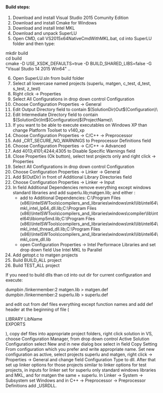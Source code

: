 #### Build steps:

1. Download and install Visual Studio 2015 Comunity Edition
2. Download and install Cmake for Windows
3. Download and install Intel MKL
4. Download and unpack SuperLU
5. Open CMD, call VS2015x64NativeCmdWithMKL.bat, cd into SuperLU folder and then type:

  mkdir build  
  cd build  
  cmake -D USE_XSDK_DEFAULTS=true -D BUILD_SHARED_LIBS=false -G "Visual Studio 14 2015 Win64" ..  

6. Open SuperLU.sln from build folder
7. Select all lowercase named projects (superlu, matgen, c_test, d_test, s_test, z_test)
8. Right click -> Properties
9. Select All Configurations in drop down control Configuration
10. Choose Configuration Properties -> General
11. Edit Output Directory field to contain $(SolutionDir)Out\$(Configuration)\
12. Edit Intermediate Directory field to contain $(SolutionDir)Int\$(Configuration)\$(ProjectName)\
13. If you want to be able to execute executables on Windows XP than change Platform Toolset to v140_xp
14. Choose Configuration Properties -> C/C++ -> Preprocessor
15. Add _CRT_SECURE_NO_WARNINGS to Preprocessor Definitions field
16. Choose Configuration Properties -> C/C++ -> Advanced
17. Add 4013;4101;4244;4305 to Disable Specific Warnings field
18. Close Properties (Ok button), select test projects only and right click -> Properties
19. Select All Configurations in drop down control Configuration
20. Choose Configuration Properties -> Linker -> General
21. Add $(OutDir) in front of Additional Library Directories field
22. Choose Configuration Properties -> Linker -> Input
23. In field Additional Dependencies remove everything except windows standard libraries and add superlu.lib;matgen.lib; and either :
	- add to Additional Dependencies: C:\Program Files (x86)\IntelSWTools\compilers_and_libraries\windows\mkl\lib\intel64\mkl_intel_lp64_dll.lib;C:\Program Files (x86)\IntelSWTools\compilers_and_libraries\windows\compiler\lib\intel64\libiomp5md.lib;C:\Program Files (x86)\IntelSWTools\compilers_and_libraries\windows\mkl\lib\intel64\mkl_intel_thread_dll.lib;C:\Program Files (x86)\IntelSWTools\compilers_and_libraries\windows\mkl\lib\intel64\mkl_core_dll.lib
	- open Configuration Properties -> Intel Performace Libraries and set drop down field Use Intel MKL to Parallel
24. Add getopt.c to matgen projects
25. Build BUILD_ALL project
26. Build TEST_ALL project  

If you need to build dlls than cd into out dir for current configuration and execute:

  dumpbin /linkermember:2 matgen.lib > matgen.def  
  dumpbin /linkermember:2 superlu.lib > superlu.def  
  
and edit out from def files everything except function names and add def header at the beginning of file (

  LIBRARY LibName  
  EXPORTS    
  
), copy def files into appropriate project folders, right click solution in VS, choose Configuration Manager,
from drop down control Active Solution Configuration select New and in new dialog box select in field
Copy Setting From configuration which you prefer and write appropriate name. Set new configuration as active,
select projects superlu and matgen, right click -> Properties -> General and change field Configuration Type to dll.
After that set up linker options for those projects similar to linker options for test projects, in inputs for linker
set for superlu only standard windows libraries and MKL, and for matgen the same + superlu. In Linker -> System
-> Subsystem set Windows and in C++ -> Preprocessor -> Preprocessor Definitions add _USRDLL.
